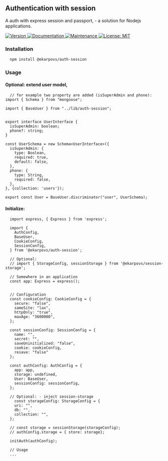 ## Authentication with session

A auth with express session and passport, - a solution for Nodejs applications.

<p>
  <a href="https://www.npmjs.com/package/@ekarpovs/auth-session" target="_blank">
    <img alt="Version" src="https://img.shields.io/npm/v/@ekarpovs/auth-session.svg">
  </a>
  <a href="https://github.com/ekarpovs/auth-session#readme" target="_blank">
    <img alt="Documentation" src="https://img.shields.io/badge/documentation-yes-brightgreen.svg" />
  </a>
  <a href="https://github.com/ekarpovs/auth-session/graphs/commit-activity" target="_blank">
    <img alt="Maintenance" src="https://img.shields.io/badge/Maintained%3F-yes-green.svg" />
  </a>
  <a href="https://github.com/ekarpovs/auth-session/blob/master/LICENSE" target="_blank">
    <img alt="License: MIT" src="https://img.shields.io/badge/License-MIT-yellow.svg" />
  </a>
</p>

### Installation
```bash
  npm install @ekarpovs/auth-session
```
### Usage
#### Optional: extend user model, 
```
  // for example two property are added (isSuperAdmin and phone):
import { Schema } from "mongoose";

import { BaseUser } from "../lib/auth-session";


export interface UserInterface {
  isSuperAdmin: boolean;
  phone?: string;
}

const UserSchema = new Schema<UserInterface>({
  isSuperAdmin: {
    type: Boolean,
    required: true,
    default: false,
  },
  phone: {
    type: String,
    required: false,
  },
}, {collection: 'users'});

export const User = BaseUser.discriminator("user", UserSchema);
```
#### Initialize:
```
  import express, { Express } from 'express';

  import { 
    AuthConfig,
    BaseUser,
    CookieConfig,
    SessionConfig,
  } from '@ekarpovs/auth-session';
  
  // Optional:
  // import { StorageConfig, sessionStorage } from '@ekarpovs/session-storage';

  // Somewhere in an application
  const app: Express = express();


  // Configuration
  const cookieConfig: CookieConfig = {
    secure: "false",
    sameSite: "lax",
    httpOnly: "true",
    maxAge: "3600000",
  };

  const sessionConfig: SessionConfig = {
    name: "",
    secret: "",
    saveUninitialized: "false",
    cookie: cookieConfig,
    resave: "false"
  };

  const authConfig: AuthConfig = {
    app: app,
    storage: undefined,
    User: BaseUser,
    sessionConfig: sessionConfig,
  };

  // Optional: - inject session-storage
    const storageConfig: StorageConfig = {
    uri: "",
    db: "",
    collection: "",
  };

  // const storage = sessionStorage(storageConfig);
  // authConfig.storage = { store: storage};

  initAuth(authConfig);

  // Usage
  ...
```
